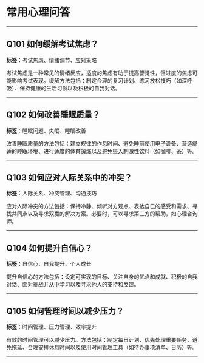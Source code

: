 # 常用心理问答

---

## Q101 如何缓解考试焦虑？

**标签**：考试焦虑、情绪调节、应对策略

考试焦虑是一种常见的情绪反应，适度的焦虑有助于提高警觉性，但过度的焦虑可能影响考试表现。缓解方法包括：制定合理的复习计划、练习放松技巧（如深呼吸）、保持健康的生活习惯以及积极的自我对话。

---

## Q102 如何改善睡眠质量？

**标签**：睡眠问题、失眠、睡眠改善

改善睡眠质量的方法包括：建立规律的作息时间、避免睡前使用电子设备、营造舒适的睡眠环境、进行适度的体育锻炼以及避免摄入刺激性饮料（如咖啡、茶）等。

---

## Q103 如何应对人际关系中的冲突？

**标签**：人际关系、冲突管理、沟通技巧

应对人际冲突的方法包括：保持冷静、倾听对方观点、表达自己的感受和需求、寻找共同点以及寻求双赢的解决方案。必要时，可以寻求第三方的帮助，如心理咨询师。

---

## Q104 如何提升自信心？

**标签**：自信心、自我提升、个人成长

提升自信心的方法包括：设定可实现的目标、关注自身的优点和成就、积极的自我对话、面对挑战并从中学习以及寻求他人的支持和反馈。

---

## Q105 如何管理时间以减少压力？

**标签**：时间管理、压力管理、效率提升

有效的时间管理可以减少压力。方法包括：制定每日计划、优先处理重要任务、避免拖延、合理安排休息时间以及使用时间管理工具（如待办事项清单、日历）等。

---